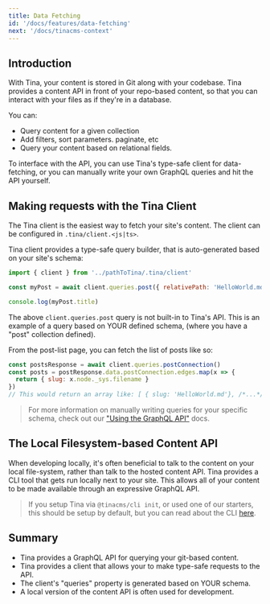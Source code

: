 ```yaml
---
title: Data Fetching
id: '/docs/features/data-fetching'
next: '/docs/tinacms-context'
---
```


## Introduction

With Tina, your content is stored in Git along with your codebase. Tina provides a content API in front of your repo-based content, so that you can interact with your files as if they're in a database.

You can:

- Query content for a given collection
- Add filters, sort parameters. paginate, etc
- Query your content based on relational fields.

To interface with the API, you can use Tina's type-safe client for data-fetching, or you can manually write your own GraphQL queries and hit the API yourself.

## Making requests with the Tina Client

The Tina client is the easiest way to fetch your site's content. The client can be configured in `.tina/client.<js|ts>`.

Tina client provides a type-safe query builder, that is auto-generated based on your site's schema:

```js
import { client } from '../pathToTina/.tina/client'

const myPost = await client.queries.post({ relativePath: 'HelloWorld.md' })

console.log(myPost.title)
```

The above `client.queries.post` query is not built-in to Tina's API. This is an example of a query based on YOUR defined schema, (where you have a "post" collection defined).

From the post-list page, you can fetch the list of posts like so:

```js
const postsResponse = await client.queries.postConnection()
const posts = postResponse.data.postConnection.edges.map(x => {
  return { slug: x.node._sys.filename }
})
// This would return an array like: [ { slug: 'HelloWorld.md'}, /*...*/ ]
```

> For more information on manually writing queries for your specific schema, check out our ["Using the GraphQL API"](/docs/graphql/overview/) docs.

## The Local Filesystem-based Content API

When developing locally, it's often beneficial to talk to the content on your local file-system, rather than talk to the hosted content API. Tina provides a CLI tool that gets run locally next to your site. This allows all of your content to be made available through an expressive GraphQL API.

> If you setup Tina via `@tinacms/cli init`, or used one of our starters, this should be setup by default, but you can read about the CLI [here](/docs/graphql/cli/).

## Summary

- Tina provides a GraphQL API for querying your git-based content.
- Tina provides a client that allows your to make type-safe requests to the API.
- The client's "queries" property is generated based on YOUR schema.
- A local version of the content API is often used for development.
